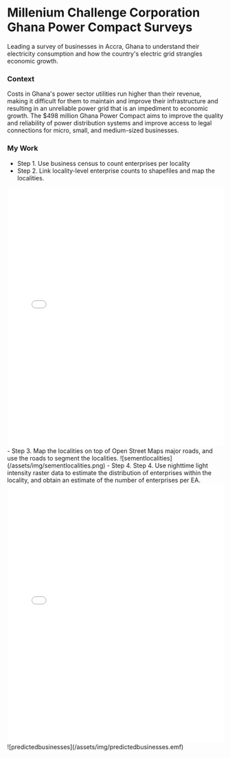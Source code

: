 # Millenium Challenge Corporation Ghana Power Compact Surveys
Leading a survey of businesses in Accra, Ghana to understand their electricity consumption and how the country's electric grid strangles economic growth.

### Context
Costs in Ghana's power sector utilities run higher than their revenue, making it difficult for them to maintain and improve their infrastructure and resulting in an unreliable power grid that is an impediment to economic growth. The $498 million Ghana Power Compact aims to improve the quality and reliability of power distribution systems and improve access to legal connections for micro, small, and medium-sized businesses.

### My Work

- Step 1. Use business census to count enterprises per locality
- Step 2. Link locality-level enterprise counts to shapefiles and map the localities.
<iframe src="/assets/img/map1_gss_data.html" height="600px" width="100%" style="border:none;"></iframe>
- Step 3. Map the localities on top of Open Street Maps major roads, and use the roads to segment the localities.
![sementlocalities](/assets/img/sementlocalities.png)
- Step 4. Step 4. Use nighttime light intensity raster data to estimate the distribution of enterprises within the locality, and obtain an estimate of the number of enterprises per EA.
<iframe src="/assets/img/E EA Map.html" height="600px" width="100%" style="border:none;"></iframe>
![predictedbusinesses](/assets/img/predictedbusinesses.emf)
